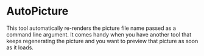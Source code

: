 # AutoPicture

This tool automatically re-renders the picture file name passed as a command line argument.
It comes handy when you have another tool that keeps regenerating the picture and you want to preview that picture as soon as it loads.